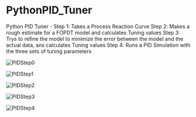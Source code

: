 # PythonPID_Tuner
Python PID Tuner - 
Step 1: Takes a Process Reaction Curve
Step 2: Makes a rough estimate for a FOPDT model and calculates Tuning values
Step 3: Trys to refine the model to minimize the error between the model and the actual data, ans calculates Tuning values
Step 4: Runs a PID Simulation with the three sets of tuning parameters

![PIDStep0](https://user-images.githubusercontent.com/92536730/147773963-6d1538c9-006d-43f8-a845-fabaf1d97831.JPG)


![PIDStep1](https://user-images.githubusercontent.com/92536730/147773970-18e7d98b-c23b-4fc4-b664-d255949af650.JPG)


![PIDStep2](https://user-images.githubusercontent.com/92536730/147773981-f3d97daa-83b1-4b70-b8bf-58b36576688b.JPG)


![PIDStep3](https://user-images.githubusercontent.com/92536730/147773989-3af9ae42-b716-4fe8-a575-521947a01d67.JPG)


![PIDStep4](https://user-images.githubusercontent.com/92536730/147774011-595d94b5-fec4-4ace-b987-d0dadee400d4.JPG)

